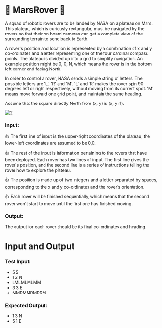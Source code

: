 #  :rocket: MarsRover :rocket:

A squad of robotic rovers are to be landed by NASA on a plateau on Mars. This plateau, which is curiously rectangular, must be navigated by the rovers so that their on board cameras can get a complete view of the surrounding terrain to send back to Earth.

A rover's position and location is represented by a combination of x and y co-ordinates and a letter representing one of the four cardinal compass points. The plateau is divided up into a grid to simplify navigation. An example position might be 0, 0, N, which means the rover is in the bottom left corner and facing North.

In order to control a rover, NASA sends a simple string of letters. The possible letters are 'L', 'R' and 'M'. 'L' and 'R' makes the rover spin 90 degrees left or right respectively, without moving from its current spot. 'M' means move forward one grid point, and maintain the same heading.

Assume that the square directly North from (x, y) is (x, y+1). 

![2](https://user-images.githubusercontent.com/16838785/89341685-55c54f00-d6aa-11ea-92cd-8e90ef94099b.jpg)

### Input:

:+1: The first line of input is the upper-right coordinates of the plateau, the lower-left coordinates are assumed to be 0,0.

:+1: The rest of the input is information pertaining to the rovers that have been deployed. Each rover has two lines of input. The first line gives the rover's position, and the second line is a series of instructions telling the rover how to explore the plateau.

:+1: The position is made up of two integers and a letter separated by spaces, corresponding to the x and y co-ordinates and the rover's orientation.

:+1: Each rover will be finished sequentially, which means that the second rover won't start to move until the first one has finished moving.

### Output:

The output for each rover should be its final co-ordinates and heading.

# Input and Output

### Test Input:

- 5 5
- 1 2 N
- LMLMLMLMM
- 3 3 E
- MMRMMRMRRM

### Expected Output:

- 1 3 N
- 5 1 E
